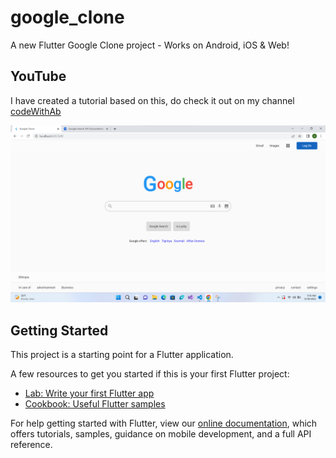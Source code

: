 # google_clone

A new Flutter Google Clone project - Works on Android, iOS & Web! 

## YouTube
I have created a tutorial based on this, do check it out on my channel [codeWithAb](https://www.youtube.com/watch?v=0r3tlaQT5RQ) 

<p align="center">
  <img width="600" src="https://github.com/Abthon/Google-Clone/blob/main/ScreenShots/Screenshot%202022-12-18%20091122.png" alt="Google Search Page UI">
</p>


## Getting Started

This project is a starting point for a Flutter application.

A few resources to get you started if this is your first Flutter project:

- [Lab: Write your first Flutter app](https://flutter.dev/docs/get-started/codelab)
- [Cookbook: Useful Flutter samples](https://flutter.dev/docs/cookbook)

For help getting started with Flutter, view our
[online documentation](https://flutter.dev/docs), which offers tutorials,
samples, guidance on mobile development, and a full API reference.

